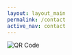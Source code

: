 ```yaml
---
layout: layout_main
permalink: /contact
active_nav: contact
---
```

  <div class="container">
    <div class="row">
      <div class="col-lg-12 text-center">
        <img src="/assets/images/contact_qr.png" class="img-fluid w-75 d-xl-none" alt="QR Code">
      </div>
    </div>
  </div>